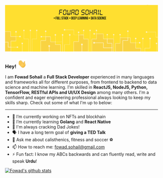 ![Banner Image](https://github.com/fowad-sohail/fowad-sohail/blob/master/banner.png)

### Hey! <img src="https://raw.githubusercontent.com/fowad-sohail/fowad-sohail/master/wave.gif" width="30px">

I am **Fowad Sohail** a **Full Stack Developer** experienced in many languages and frameworks all for different purposes, from frontend to backend to data science and machine learning. I'm skilled in **ReactJS, NodeJS, Python, TensorFlow, RESTful APIs and UI/UX Design** among many others. I'm a confident and eager engineering professional always looking to keep my skills sharp. Check out some of what I'm up to below:

---

- 🔭 I’m currently working on NFTs and blockhain
- 🌱 I’m currently learning **Golang** and **React Native**
- 🍳 I'm always cracking Dad Jokes!
- 🗣 I have a long term goal of **giving a TED Talk**
- 💬 Ask me about calisthenics, fitness and soccer ⚽
- 📫 How to reach me: fowad.sohail@gmail.com
- ⚡ Fun fact: I know my ABCs backwards and can fluently read, write and speak **Urdu**!

[![Fowad's github stats](https://github-readme-stats.vercel.app/api?username=fowad-sohail&show_icons=true&count_private=true&theme=gruvbox&hide=contribs,stars)](https://github.com/fowad-sohail/github-readme-stats)
